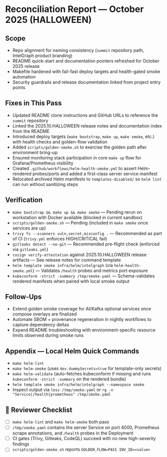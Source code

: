 # Reconciliation Report — October 2025 (HALLOWEEN)

## Scope

- Repo alignment for naming consistency (`summit` repository path, IntelGraph product branding)
- README quick-start and documentation pointers refreshed for October 2025 release
- Makefile hardened with fail-fast deploy targets and health-gated smoke automation
- Security guardrails and release documentation linked from project entry points

## Fixes in This Pass

- Updated README clone instructions and GitHub URLs to reference the `summit` repository
- Linked the 2025.10.HALLOWEEN release notes and documentation index from the README
- Introduced deploy targets (`make bootstrap`, `make up`, `make smoke`, etc.) with health checks and golden-flow validation
- Added `scripts/golden-smoke.sh` to exercise the golden path after environment bring-up
- Ensured monitoring stack participation in core `make up` flow for Grafana/Prometheus visibility
- Created `.github/workflows/helm-health-smoke.yml` to assert Helm-rendered probes/ports and added a first-class server service manifest
- Relocated archived Helm manifests to `templates-disabled/` so `helm lint` can run without sanitizing steps

## Verification

- `make bootstrap && make up && make smoke` — Pending rerun on workstation with Docker available (blocked in current sandbox)
- `scripts/golden-smoke.sh` — Pending (included in `make smoke` once services are up)
- `trivy fs --scanners vuln,secret,misconfig .` — Recommended as part of CI (`trivy.yml` enforces HIGH/CRITICAL fail)
- `gitleaks detect --no-git` — Recommended pre-flight check (enforced via `gitleaks.yml`)
- `cosign verify-attestation` against 2025.10.HALLOWEEN release artifacts — See release notes for command template
- `helm template smoke infra/helm/intelgraph` (via `helm-health-smoke.yml`) — Validates `/health` probes and metrics port exposure
- `kubeconform -strict -summary /tmp/smoke.yaml` — Schema-validates rendered manifests when paired with local smoke output

## Follow-Ups

- Extend golden smoke coverage for AI/Kafka optional services once compose overlays are finalized
- Automate SBOM + provenance regeneration in nightly workflows to capture dependency deltas
- Expand README troubleshooting with environment-specific resource limits observed during smoke runs

## Appendix — Local Helm Quick Commands

- `make helm-lint`
- `make helm-smoke` (uses `dev.dummySecrets=true` for template-only secrets)
- `make helm-validate` (auto-fetches kubeconform if missing and runs `kubeconform -strict -summary` on the rendered bundle)
- `helm template smoke infra/helm/intelgraph --namespace smoke`
- Inspect output via `less /tmp/smoke.yaml` or `rg -n "Service|/health|prometheus" /tmp/smoke.yaml`

## 🔎 Reviewer Checklist

- [ ] `make helm-lint` and `make helm-smoke` both pass
- [ ] `/tmp/smoke.yaml` contains the server Service on port 4000, Prometheus scrape annotations, and `/health` probes in the Deployment
- [ ] CI gates (Trivy, Gitleaks, CodeQL) succeed with no new high-severity findings
- [ ] `scripts/golden-smoke.sh` reports `GOLDEN_FLOW=PASS INV_ID=<value>`
